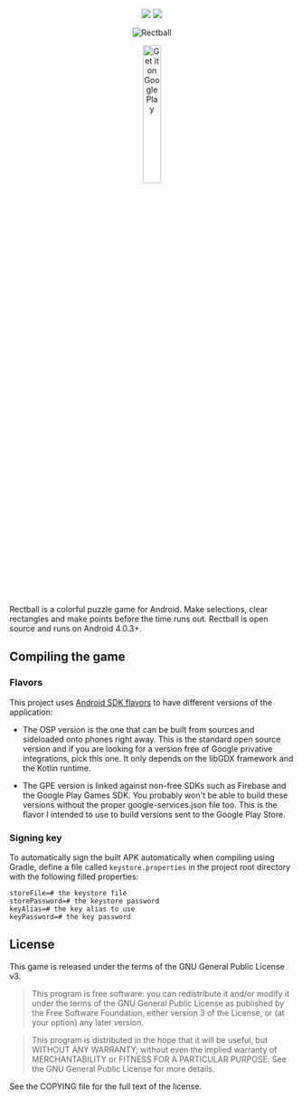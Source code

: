 <p align="center">
    <a href="https://github.com/danirod/rectball/releases/latest"><img src="https://img.shields.io/github/tag/danirod/rectball.svg"></a>
    <a href="http://www.gnu.org/licenses/gpl-3.0.html"><img src="https://img.shields.io/badge/license-GPL3-blue.svg"></a>
</p>

<p align="center">
  <img src="http://i.imgur.com/HLGaW33.jpg" alt="Rectball">
</p>

<p align="center">
  <a href='https://play.google.com/store/apps/details?id=es.danirod.rectball.android&utm_source=global_co&utm_medium=prtnr&utm_content=Mar2515&utm_campaign=PartBadge&pcampaignid=MKT-Other-global-all-co-prtnr-py-PartBadge-Mar2515-1'><img alt='Get it on Google Play' src='https://play.google.com/intl/en_us/badges/images/generic/en_badge_web_generic.png' style='width: 25%; height: 25%;'/></a>
</p>

Rectball is a colorful puzzle game for Android. Make selections, clear rectangles and make points before the time runs out. Rectball is open source and runs on Android 4.0.3+.

## Compiling the game

### Flavors

This project uses [Android SDK flavors](https://developer.android.com/studio/build/build-variants#product-flavors) to have different versions of the application:

* The OSP version is the one that can be built from sources and sideloaded onto phones right away. This is the standard open source version and if you are looking for a version free of Google privative integrations, pick this one. It only depends on the libGDX framework and the Kotlin runtime.

* The GPE version is linked against non-free SDKs such as Firebase and the Google Play Games SDK. You probably won't be able to build these versions without the proper google-services.json file too. This is the flavor I intended to use to build versions sent to the Google Play Store.

### Signing key

To automatically sign the built APK automatically when compiling using Gradle, define a file called `keystore.properties` in the project root directory with the following filled properties:

    storeFile=# the keystore file
    storePassword=# the keystore password
    keyAlias=# the key alias to use
    keyPassword=# the key password

## License

This game is released under the terms of the GNU General Public License v3.

> This program is free software: you can redistribute it and/or modify it under the terms of the GNU General Public License as published by the Free Software Foundation, either version 3 of the License, or (at your option) any later version.

> This program is distributed in the hope that it will be useful, but WITHOUT ANY WARRANTY; without even the implied warranty of MERCHANTABILITY or FITNESS FOR A PARTICULAR PURPOSE.  See the GNU General Public License for more details.

See the COPYING file for the full text of the license.
